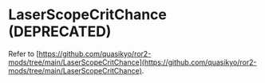 # LaserScopeCritChance **(DEPRECATED)**
Refer to [https://github.com/quasikyo/ror2-mods/tree/main/LaserScopeCritChance](https://github.com/quasikyo/ror2-mods/tree/main/LaserScopeCritChance).
